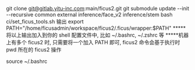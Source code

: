 git clone git@gitlab.yitu-inc.com:main/ficus2.git
git submodule update --init --recursive common external inference/face_v2 inference/stem
bash ci/set_ficus_tools.sh
输出 export PATH="/home/ficusadmin/workspace/ficus2/.ficus/wrapper:$PATH"
*****将以上输出加入到你的 shell 配置文件中, 比如 ~/.bashrc, ~/.zshrc 等
*****机器上有多个 ficus2 时, 只需要将一个加入 PATH 即可, ficus2 命令会基于执行时 pwd 所在的 ficus2 操作

source ~/.bashrc